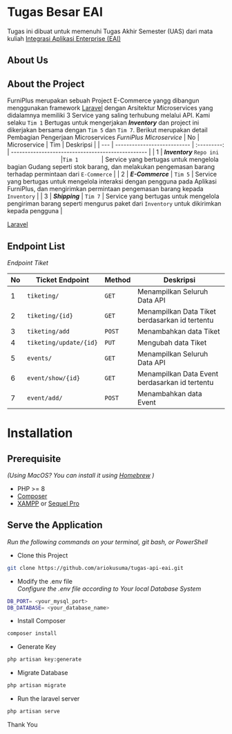 

# Tugas Besar EAI

Tugas ini dibuat untuk memenuhi Tugas Akhir  Semester (UAS) dari mata kuliah [Integrasi Aplikasi Enterprise (EAI)](https://lms.telkomuniversity.ac.id/course/view.php?id=32905)


## About Us

## About the Project
FurniPlus merupakan sebuah Project E-Commerce yangg dibangun menggunakan framework [Laravel](https://laravel.com/) dengan Arsitektur Microservices yang didalamnya memiliki 3 Service yang saling terhubung melalui API.  Kami selaku `Tim 1` Bertugas untuk mengerjakan ***Inventory*** dan project ini dikerjakan bersama dengan `Tim 5` dan `Tim 7`. Berikut merupakan detail Pembagian Pengerjaan Microservices
*FurniPlus Microservice*
| No  |      Microservice           |    Tim    | Deskripsi                                        |
| --- | --------------------------- | :---------: | ------------------------------------------------- |
| 1   | ***Inventory*** `Repo ini` <img width=120/> |`Tim 1`  <img width=50/>| Service yang bertugas untuk mengelola bagian Gudang seperti stok barang, dan melakukan pengemasan barang terhadap permintaan dari `E-Commerce`           |
| 2   | ***E-Commerce***            |  `Tim 5`  | Service yang bertugas untuk mengelola interaksi dengan pengguna pada Aplikasi FurniPlus, dan mengirimkan permintaan pengemasan barang kepada `Inventory` |
| 3   | ***Shipping***              |  `Tim 7`  | Service yang bertugas untuk mengelola pengiriman barang seperti mengurus paket dari `Inventory` untuk  dikirimkan kepada pengguna                        |


[Laravel](https://laravel.com)

## Endpoint List

*Endpoint Tiket*

| No  | Ticket Endpoint            | Method | Deskripsi                                         |
| --- | -------------------------- | ------ | ------------------------------------------------- |
| 1   | `tiketing/`                | `GET`  | Menampilkan Seluruh Data API                      |
| 2   | `tiketing/{id}`            | `GET`  | Menampilkan Data Tiket berdasarkan id tertentu    |
| 3   | `tiketing/add`             | `POST` | Menambahkan data Tiket                            |
| 4   | `tiketing/update/{id}`     | `PUT`  | Mengubah data Tiket                               |
| 5   | `events/`                  | `GET`  | Menampilkan Seluruh Data API                      |
| 6   | `event/show/{id}`          | `GET`  | Menampilkan Data Event berdasarkan id tertentu    |
| 7   | `event/add/`               | `POST` | Menambahkan data Event                            |



# Installation
## Prerequisite
*(Using MacOS? You can install it using [Homebrew](https://brew.sh/) )*
- PHP >= 8
- [Composer](https://getcomposer.org/) 
- [XAMPP](https://www.apachefriends.org/download.html) or [Sequel Pro](http://sequelpro.com/)


## Serve the Application
*Run the following commands on your terminal, git bash, or PowerShell*

- Clone this Project
```bash
git clone https://github.com/ariokusuma/tugas-api-eai.git
```

- Modify the .env file <br>
*Configure the .env file according to Your local Database System*
```bash
DB_PORT= <your_mysql_port>
DB_DATABASE= <your_database_name>
```

- Install Composer
```bash
composer install
```

- Generate Key
```bash
php artisan key:generate
```

- Migrate Database
```bash
php artisan migrate
```

- Run the laravel server
```bash
php artisan serve
```


Thank You


